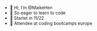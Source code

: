 - 👋 Hi, I’m @MaikeHen
- 👀 So eager to learn to code
- 🌱 Startet in 11/22
- 💞️ Attendee at coding bootcamps europe

<!---
MaikeHen/MaikeHen is a ✨ special ✨ repository because its `README.md` (this file) appears on your GitHub profile.
You can click the Preview link to take a look at your changes.
--->
